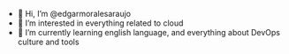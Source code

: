 - 👋 Hi, I’m @edgarmoralesaraujo
- 👀 I’m interested in everything related to cloud
- 🌱 I’m currently learning english language, and everything about DevOps culture and tools

<!---
edgarmoralesaraujo/edgarmoralesaraujo is a ✨ special ✨ repository because its `README.md` (this file) appears on your GitHub profile.
You can click the Preview link to take a look at your changes.
--->

